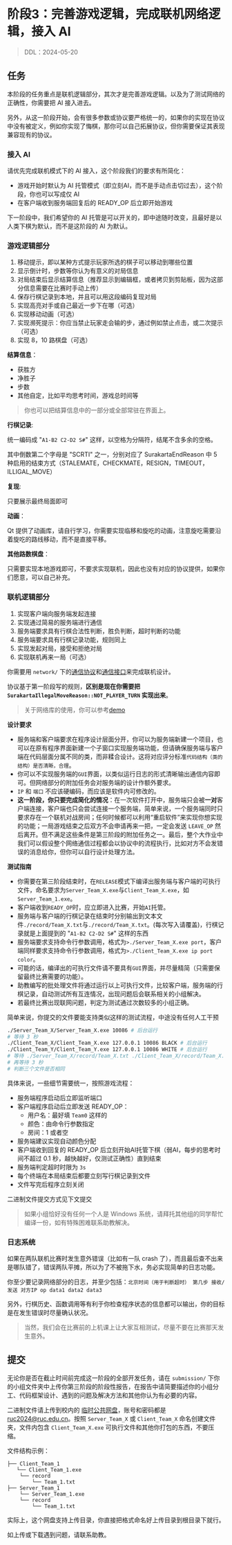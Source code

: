 # 阶段3：完善游戏逻辑，完成联机网络逻辑，接入 AI

> DDL：2024-05-20

## 任务

本阶段的任务重点是联机逻辑部分，其次才是完善游戏逻辑。以及为了测试网络的正确性，你需要把 AI 接入进去。

另外，从这一阶段开始，会有很多参数或协议要严格统一的，如果你的实现在协议中没有被定义，例如你实现了悔棋，那你可以自己拓展协议，但你需要保证其表现兼容现有的协议。

### 接入 AI

请优先完成联机模式下的 AI 接入，这个阶段我们的要求有所简化：

- 游戏开始时默认为 AI 托管模式（即立刻AI，而不是手动点击切过去），这个阶段，你也可以写成仅 AI
- 在客户端收到服务端回复后的 READY_OP 后立即开始游戏

下一阶段中，我们希望你的 AI 托管是可以开关的，即中途随时改变，且最好是以人类下棋为默认，而不是这阶段的 AI 为默认。

### 游戏逻辑部分

1. 移动提示，即以某种方式提示玩家所选的棋子可以移动到哪些位置
2. 显示倒计时，步数等你认为有意义的对局信息
3. 对局结束后显示结算信息（推荐显示到编辑框，或者拷贝到剪贴板，因为这部分信息需要在比赛时手动上传）
4. 保存行棋记录到本地，并且可以用这段编码复现对局
5. 实现高亮对手或自己最近一步下在哪（可选）
6. 实现移动动画（可选）
7. 实现濒死提示：你应当禁止玩家走会输的步，通过例如禁止点击，或二次提示（可选）
8. 实现 8，10 路棋盘（可选）

**结算信息**：

- 获胜方
- 净胜子
- 步数
- 其他自定，比如平均思考时间，游戏总时间等

> 你也可以把结算信息中的一部分或全部常驻在界面上。

**行棋记录**:

统一编码成 "`A1-B2 C2-D2 S#`" 这样，以空格为分隔符，结尾不含多余的空格。

其中倒数第二个字母是 "SCRTI" 之一，分别对应了 SurakartaEndReason 中 5 种启用的结束方式（STALEMATE，CHECKMATE，RESIGN，TIMEOUT，ILLIGAL_MOVE）

**复现**: 

只要展示最终局面即可

**动画**：

Qt 提供了动画库，请自行学习，你需要实现临移和旋吃的动画，注意旋吃需要沿着旋吃的路线移动，而不是直接平移。

**其他路数棋盘**：

只需要实现本地游戏即可，不要求实现联机，因此也没有对应的协议提供，如果你们愿意，可以自己补充。

### 联机逻辑部分

1. 实现客户端向服务端发起连接
2. 实现通过简易的服务端进行通信
3. 服务端要求具有行棋合法性判断，胜负判断，超时判断的功能
4. 服务端要求具有行棋记录功能，规则同上
5. 实现发起对局，接受和拒绝对局
6. 实现联机再来一局（可选）

你需要用 `network/` 下的[通信协议](../network/doc/protocol.md)和[通信接口](../network/doc/api.md)来完成联机设计。

协议基于第一阶段写的规则，**区别是现在你需要把 `SurakartaIllegalMoveReason::NOT_PLAYER_TURN` 实现出来**。

> 关于网络库的使用，你可以参考[demo](https://github.com/JongMelon/QtNetworkDemo)

**设计要求**

- 服务端和客户端要求在程序设计层面分开，你可以为服务端新建一个项目，也可以在原有程序界面新建一个子窗口实现服务端功能，但请确保服务端与客户端在代码层面分属不同的类，而非糅合设计。这将对应评分标准`代码结构（类的结构）是否清晰，合理`。
- 你可以不实现服务端的`GUI`界面，以类似运行日志的形式清晰输出通信内容即可。但网络部分的附加任务会对服务端的设计作额外要求。
- `IP` 和 `端口` 不应该硬编码，而应该是软件内可修改的。
- **这一阶段，你只要完成简化的情况**：在一次软件打开中，服务端只会被**一对**客户端连接，客户端也只会尝试连接一个服务端，简单来说，一个服务端同时只要求存在一个联机对战房间；任何时候都可以利用“重启软件”来实现你想实现的功能；一局游戏结束之后双方不会申请再来一把，一定会发送 `LEAVE_OP` 然后离开。但不满足这些条件是第三阶段的附加任务之一。最后，整个大作业中我们可以假设整个网络通信过程都会以协议中的流程执行，比如对方不会发错误的消息给你，但你可以自行设计处理方法。

**测试指南**

- 你需要在第三阶段结束时，在`RELEASE`模式下编译出服务端与客户端的可执行文件，命名要求为`Server_Team_X.exe`与`Client_Team_X.exe`，如`Server_Team_1.exe`。
- 客户端收到`READY_OP`时，应立即进入比赛，开始`AI`托管。
- 服务端与客户端的行棋记录在结束时分别输出到文本文件`./record/Team_X.txt`与`./record/Team_X.txt`。(每次写入请覆盖)，行棋记录就是上面提到的 "`A1-B2 C2-D2 S#`" 这样的东西
- 服务端要求支持命令行参数调用，格式为`>./Server_Team_X.exe port`，客户端同样要求支持命令行参数调用，格式为`>./Client_Team_X.exe ip port color`。
- 可能的话，编译出的可执行文件请不要具有`GUI`界面，并尽量精简（只需要保留最终比赛需要的功能）。
- 助教编写的批处理文件将通过运行以上可执行文件，比较客户端，服务端的行棋记录，自动测试所有互连情况，出现问题后会联系相关的小组解决。
- 若最终比赛出现联网问题，判定为测试通过次数较多的小组正确。

简单来说，你提交的文件要能支持类似这样的测试流程，中途没有任何人工干预

```bash
./Server_Team_X/Server_Team_X.exe 10086 # 后台运行
# 等待 3 秒
./Client_Team_X/Client_Team_X.exe 127.0.0.1 10086 BLACK # 后台运行
./Client_Team_Y/Client_Team_Y.exe 127.0.0.1 10086 WHITE # 后台运行
# 等待 ./Server_Team_X/record/Team_X.txt ./Client_Team_X/record/Team_X.txt ./Client_Team_Y/record/Team_Y.txt 之一的输出出现了结束标记 '#'
# 再等待 3 秒
# 判断三个文件是否相同
```

具体来说，一些细节需要统一，按照游戏流程：

- 服务端程序启动后立即监听端口
- 客户端程序启动后立即发送 READY_OP：
    - 用户名：最好填 `Team0` 这样的
    - 颜色：由命令行参数指定
    - 房间：1 或者空
- 服务端建议实现自动颜色分配
- 客户端收到回复的 READY_OP 后立刻开始AI托管下棋（弱AI，每步的思考时间不超过 0.1 秒，越快越好，仅测试正确性）直到结束
- 服务端判定超时时限为 `3s`
- 每个终端在本局结束后都要立刻写行棋记录到文件
- 文件写完后程序立刻关闭

二进制文件提交方式见下文提交

> 如果小组恰好没有任何一个人是 Windows 系统，请拜托其他组的同学帮忙编译一份，如有特殊困难联系助教解决。

### 日志系统

如果在两队联机比赛时发生意外错误（比如有一队 crash 了），而且最后查不出来是哪队错了，错误两队平摊，所以为了不被拖下水，务必实现简单的日志功能。

你至少要记录网络部分的日志，并至少包括：`北京时间（用于判断超时） 第几步 接收/发送 对方IP op data1 data2 data3`

另外，行棋历史、函数调用等有利于你检查程序状态的信息都可以输出，你的目标是在发生错误时尽量确认状况。

> 当然，我们会在比赛前的上机课上让大家互相测试，尽量不要在比赛那天发生意外。

## 提交

无论你是否在截止时间前完成这一阶段的全部开发任务，请在 `submission/` 下你的小组文件夹中上传你第三阶段的阶段性报告，在报告中请简要描述你的小组分工、代码框架设计、遇到的问题及解决方法和其他你认为有必要的内容。

二进制文件请上传到校内的 [临时公共网盘](https://cloud.ruc.panjd.net)，账号和密码都是 ruc2024@ruc.edu.cn。按照 `Server_Team_X` 或 `Client_Team_X` 命名创建文件夹，文件内包含 `Client_Team_X.exe` 可执行文件和其他你打包的东西，不要压缩。

文件结构示例：

```
├── Client_Team_1
   └── Client_Team_1.exe
    └── record
        └── Team_1.txt
├── Server_Team_1
    └── Server_Team_1.exe
    └── record
        └── Team_1.txt
```

实际上，这个网盘支持上传目录，你直接把格式命名好上传目录到根目录下就行。

如上传或下载遇到问题，请联系助教。
